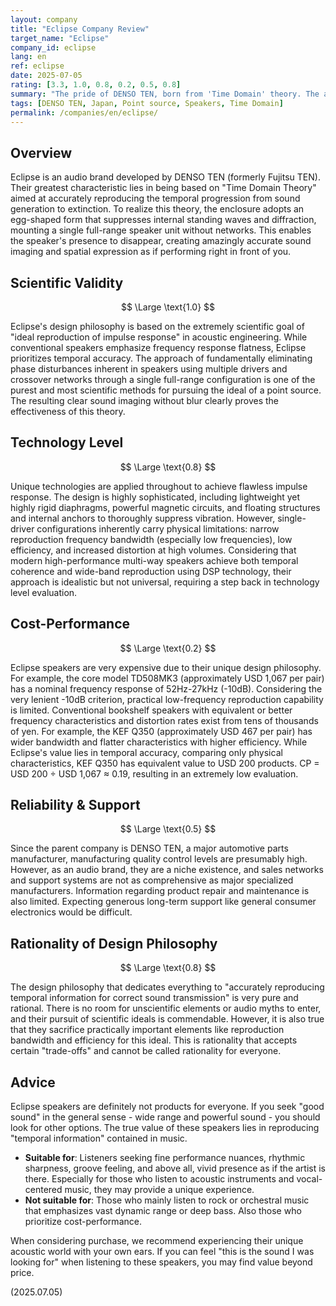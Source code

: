 ```yaml
---
layout: company
title: "Eclipse Company Review"
target_name: "Eclipse"
company_id: eclipse
lang: en
ref: eclipse
date: 2025-07-05
rating: [3.3, 1.0, 0.8, 0.2, 0.5, 0.8]
summary: "The pride of DENSO TEN, born from 'Time Domain' theory. The amazingly accurate sound imaging and time-axis representation from an egg-shaped enclosure and single driver is unique. Their ability to vividly reproduce music groove and performance nuances is remarkable, but they also have physical constraints of narrow reproduction bandwidth and low efficiency. Their pursuit of scientific ideals is commendable, but cost-performance is extremely low due to high prices. This is a brand for enthusiastic fans who can understand specific values."
tags: [DENSO TEN, Japan, Point source, Speakers, Time Domain]
permalink: /companies/en/eclipse/
---
```

## Overview

Eclipse is an audio brand developed by DENSO TEN (formerly Fujitsu TEN). Their greatest characteristic lies in being based on "Time Domain Theory" aimed at accurately reproducing the temporal progression from sound generation to extinction. To realize this theory, the enclosure adopts an egg-shaped form that suppresses internal standing waves and diffraction, mounting a single full-range speaker unit without networks. This enables the speaker's presence to disappear, creating amazingly accurate sound imaging and spatial expression as if performing right in front of you.

## Scientific Validity

$$ \Large \text{1.0} $$

Eclipse's design philosophy is based on the extremely scientific goal of "ideal reproduction of impulse response" in acoustic engineering. While conventional speakers emphasize frequency response flatness, Eclipse prioritizes temporal accuracy. The approach of fundamentally eliminating phase disturbances inherent in speakers using multiple drivers and crossover networks through a single full-range configuration is one of the purest and most scientific methods for pursuing the ideal of a point source. The resulting clear sound imaging without blur clearly proves the effectiveness of this theory.

## Technology Level

$$ \Large \text{0.8} $$

Unique technologies are applied throughout to achieve flawless impulse response. The design is highly sophisticated, including lightweight yet highly rigid diaphragms, powerful magnetic circuits, and floating structures and internal anchors to thoroughly suppress vibration. However, single-driver configurations inherently carry physical limitations: narrow reproduction frequency bandwidth (especially low frequencies), low efficiency, and increased distortion at high volumes. Considering that modern high-performance multi-way speakers achieve both temporal coherence and wide-band reproduction using DSP technology, their approach is idealistic but not universal, requiring a step back in technology level evaluation.

## Cost-Performance

$$ \Large \text{0.2} $$

Eclipse speakers are very expensive due to their unique design philosophy. For example, the core model TD508MK3 (approximately USD 1,067 per pair) has a nominal frequency response of 52Hz-27kHz (-10dB). Considering the very lenient -10dB criterion, practical low-frequency reproduction capability is limited. Conventional bookshelf speakers with equivalent or better frequency characteristics and distortion rates exist from tens of thousands of yen. For example, the KEF Q350 (approximately USD 467 per pair) has wider bandwidth and flatter characteristics with higher efficiency. While Eclipse's value lies in temporal accuracy, comparing only physical characteristics, KEF Q350 has equivalent value to USD 200 products. CP = USD 200 ÷ USD 1,067 ≈ 0.19, resulting in an extremely low evaluation.

## Reliability & Support

$$ \Large \text{0.5} $$

Since the parent company is DENSO TEN, a major automotive parts manufacturer, manufacturing quality control levels are presumably high. However, as an audio brand, they are a niche existence, and sales networks and support systems are not as comprehensive as major specialized manufacturers. Information regarding product repair and maintenance is also limited. Expecting generous long-term support like general consumer electronics would be difficult.

## Rationality of Design Philosophy

$$ \Large \text{0.8} $$

The design philosophy that dedicates everything to "accurately reproducing temporal information for correct sound transmission" is very pure and rational. There is no room for unscientific elements or audio myths to enter, and their pursuit of scientific ideals is commendable. However, it is also true that they sacrifice practically important elements like reproduction bandwidth and efficiency for this ideal. This is rationality that accepts certain "trade-offs" and cannot be called rationality for everyone.

## Advice

Eclipse speakers are definitely not products for everyone. If you seek "good sound" in the general sense - wide range and powerful sound - you should look for other options. The true value of these speakers lies in reproducing "temporal information" contained in music.

- **Suitable for**: Listeners seeking fine performance nuances, rhythmic sharpness, groove feeling, and above all, vivid presence as if the artist is there. Especially for those who listen to acoustic instruments and vocal-centered music, they may provide a unique experience.
- **Not suitable for**: Those who mainly listen to rock or orchestral music that emphasizes vast dynamic range or deep bass. Also those who prioritize cost-performance.

When considering purchase, we recommend experiencing their unique acoustic world with your own ears. If you can feel "this is the sound I was looking for" when listening to these speakers, you may find value beyond price.

(2025.07.05)